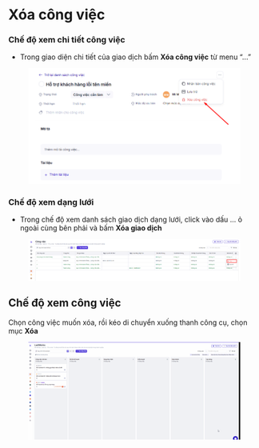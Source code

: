 # Xóa công việc

### Chế độ xem chi tiết công việc

* Trong giao diện chi tiết của giao dịch bấm **Xóa công việc** từ menu “...”&#x20;

<figure><img src="../../../.gitbook/assets/image (8).png" alt=""><figcaption></figcaption></figure>

### **Chế độ xem dạng lưới**&#x20;

* Trong chế độ xem danh sách giao dịch  dạng lưới, click vào dấu ... ỏ ngoài cùng bên phải và bấm **Xóa giao dịch**

<figure><img src="../../../.gitbook/assets/image (1495).png" alt=""><figcaption></figcaption></figure>

## Chế độ xem công việc

Chọn công việc muốn xóa, rồi kéo di chuyển xuống thanh công cụ, chọn mục **Xóa**&#x20;

<figure><img src="../../../.gitbook/assets/xóa công việc.gif" alt=""><figcaption></figcaption></figure>

